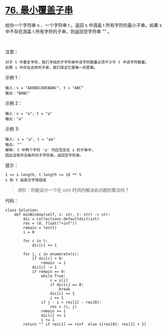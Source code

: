 # [76. 最小覆盖子串](https://leetcode-cn.com/problems/minimum-window-substring/)

给你一个字符串 s 、一个字符串 t 。返回 s 中涵盖 t 所有字符的最小子串。如果 s 中不存在涵盖 t 所有字符的子串，则返回空字符串 "" 。

 

注意：
```
对于 t 中重复字符，我们寻找的子字符串中该字符数量必须不少于 t 中该字符数量。
如果 s 中存在这样的子串，我们保证它是唯一的答案。
```

示例 1：
```
输入：s = "ADOBECODEBANC", t = "ABC"
输出："BANC"
```
示例 2：
```
输入：s = "a", t = "a"
输出："a"
```
示例 3:
```
输入: s = "a", t = "aa"
输出: ""
解释: t 中两个字符 'a' 均应包含在 s 的子串中，
因此没有符合条件的子字符串，返回空字符串。
```

提示：
```
1 <= s.length, t.length <= 10 ** 5
s 和 t 由英文字母组成
```

> 进阶：你能设计一个在 o(n) 时间内解决此问题的算法吗？


代码：
```python3
class Solution:
    def minWindow(self, s: str, t: str) -> str:
        dic = collections.defaultdict(int)
        res = (0, float("+inf"))
        remain = len(t)
        i = 0

        for c in t:
            dic[c] += 1

        for j, c in enumerate(s):
            if dic[c] > 0:
                remain -= 1
            dic[c] -= 1
            if remain == 0:
                while True:
                    c = s[i]
                    if dic[c] == 0:
                        break
                    dic[c] += 1
                    i += 1
                if j - i < res[1] - res[0]:
                    res = (i, j)
                remain += 1
                dic[c] += 1
                i += 1
        return "" if res[1] == +inf  else s[res[0]: res[1] + 1]
```